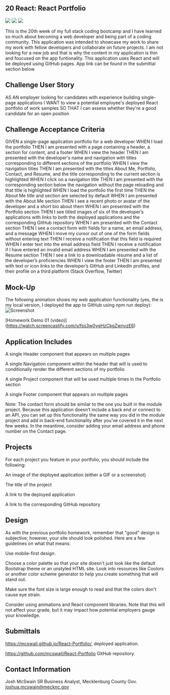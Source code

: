 ## 20 React: React Portfolio

<img src="https://img.shields.io/badge/Robo%203T-DB%20tool-brightgreen" />
    <img src="https://img.shields.io/badge/javascript-yellowgreen" />
    <img src="https://img.shields.io/badge/express-orange" />

This is the 20th week of my full stack coding bootcamp and I have learned so much about becoming a web developer and being part of a coding community. This application was intended to showcase my work to share my work with fellow developers and collaborate on future projects. I am not looking for a new job and that is why the content in my application is thin and foucused on the app funtionality. 
This application uses React and will be deployed using GitHub pages. App link can be found in the submittal section below.


## Challenge User Story
AS AN employer looking for candidates with experience building single-page applications
I WANT to view a potential employee's deployed React portfolio of work samples
SO THAT I can assess whether they're a good candidate for an open position

## Challenge Acceptance Criteria
GIVEN a single-page application portfolio for a web developer
WHEN I load the portfolio
THEN I am presented with a page containing a header, a section for content, and a footer
WHEN I view the header
THEN I am presented with the developer's name and navigation with titles corresponding to different sections of the portfolio
WHEN I view the navigation titles
THEN I am presented with the titles About Me, Portfolio, Contact, and Resume, and the title corresponding to the current section is highlighted
WHEN I click on a navigation title
THEN I am presented with the corresponding section below the navigation without the page reloading and that title is highlighted
WHEN I load the portfolio the first time
THEN the About Me title and section are selected by default
WHEN I am presented with the About Me section
THEN I see a recent photo or avatar of the developer and a short bio about them
WHEN I am presented with the Portfolio section
THEN I see titled images of six of the developer’s applications with links to both the deployed applications and the corresponding GitHub repository
WHEN I am presented with the Contact section
THEN I see a contact form with fields for a name, an email address, and a message
WHEN I move my cursor out of one of the form fields without entering text
THEN I receive a notification that this field is required
WHEN I enter text into the email address field
THEN I receive a notification if I have entered an invalid email address
WHEN I am presented with the Resume section
THEN I see a link to a downloadable resume and a list of the developer’s proficiencies
WHEN I view the footer
THEN I am presented with text or icon links to the developer’s GitHub and LinkedIn profiles, and their profile on a third platform (Stack Overflow, Twitter)

## Mock-Up
The following animation shows my web application functionality (yes, the is my local version, I deployed the app to GitHub using npm run deploy):
![Screenshot](./Portfolio/src/assets/cover/Gif.gif)

[Homework Demo 01 (video)] (https://watch.screencastify.com/v/fss3w0ygHzCkgZwnvzE6)


## Application Includes
A single Header component that appears on multiple pages

A single Navigation component within the header that will is used to conditionally render the different sections of my portfolio

A single Project component that will be used multiple times in the Portfolio section

A single Footer component that appears on multiple pages

Note: The contact form should be similar to the one you built in the module project. Because this application doesn’t include a back end or connect to an API, you can set up this functionality the same way you did in the module project and add in back-end functionality after you’ve covered it in the next few weeks.
In the meantime, consider adding your email address and phone number on the Contact page.

## Projects
For each project you feature in your portfolio, you should include the following:


An image of the deployed application (either a GIF or a screenshot)


The title of the project


A link to the deployed application


A link to the corresponding GitHub repository



## Design
As with the previous portfolio homework, remember that "good" design is subjective; however, your site should look polished. Here are a few guidelines on what that means:


Use mobile-first design.


Choose a color palette so that your site doesn't just look like the default Bootstrap theme or an unstyled HTML site. Look into resources like Coolors or another color scheme generator to help you create something that will stand out.


Make sure the font size is large enough to read and that the colors don't cause eye strain.


Consider using animations and React component libraries. Note that this will not affect your grade, but it may impact how potential employers gauge your knowledge.



## Submittals

https://mcswajl.github.io/React-Portfolio/, deployed application.


https://github.com/mcswajl/React-Portfolio GitHub repository. 

## Contact Information

Josh McSwain
SR Business Analyst, Mecklenburg County Gov.
joshua.mcswain@mecknc.gov 
